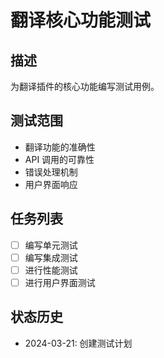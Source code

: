 # 翻译核心功能测试

## 描述
为翻译插件的核心功能编写测试用例。

## 测试范围
- 翻译功能的准确性
- API 调用的可靠性
- 错误处理机制
- 用户界面响应

## 任务列表
- [ ] 编写单元测试
- [ ] 编写集成测试
- [ ] 进行性能测试
- [ ] 进行用户界面测试

## 状态历史
- 2024-03-21: 创建测试计划 